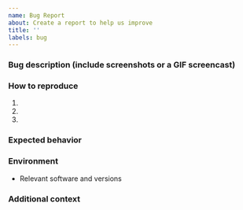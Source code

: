 ```yaml
---
name: Bug Report
about: Create a report to help us improve
title: ''
labels: bug
---
```


### Bug description (include screenshots or a GIF screencast)



### How to reproduce

1. 
2. 
3. 

### Expected behavior



### Environment

- Relevant software and versions


### Additional context